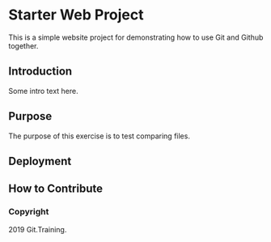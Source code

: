 # Starter Web Project

This is a simple website project for demonstrating how to use Git and Github together.

## Introduction

Some intro text here.

## Purpose

The purpose of this exercise is to test comparing files.

## Deployment

## How to Contribute

### Copyright

2019 Git.Training.